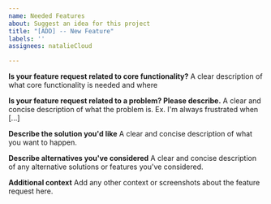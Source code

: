 ```yaml
---
name: Needed Features
about: Suggest an idea for this project
title: "[ADD] -- New Feature"
labels: ''
assignees: natalieCloud

---
```


**Is your feature request related to core functionality?**
A clear description of what core functionality is needed and where

**Is your feature request related to a problem? Please describe.**
A clear and concise description of what the problem is. Ex. I'm always frustrated when [...]

**Describe the solution you'd like**
A clear and concise description of what you want to happen.

**Describe alternatives you've considered**
A clear and concise description of any alternative solutions or features you've considered.

**Additional context**
Add any other context or screenshots about the feature request here.
